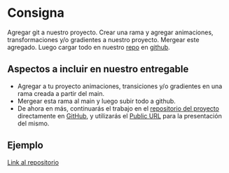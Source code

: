 # Consigna

Agregar git a nuestro proyecto. Crear una rama y agregar animaciones,
transformaciones y/o gradientes a nuestro proyecto. Mergear este agregado.
Luego cargar todo en nuestro [repo](https://github.com/sterroso/37255_proyecto-final)
en [github](https://github.com/).

## Aspectos a incluir en nuestro entregable

- Agregar a tu proyecto animaciones, transiciones y/o gradientes en una
rama creada a partir del main.
- Mergear esta rama al main y luego subir todo a github.
- De ahora en más, continuarás el trabajo en el
[repositorio del proyecto](https://github.com/sterroso/37255_proyecto-final)
directamente en [GitHub](https://github.com/), y utilizarás el
[Public URL](https://sterroso.github.io/37255_proyecto-final/) para la
presentación del mismo.

## Ejemplo

[Link al repositorio](https://github.com/camilasperanza88/mi_repositorio)
